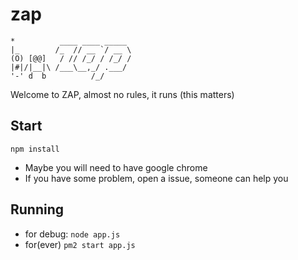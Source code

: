 # zap
```
*          ____ ____ _____ 
|_        /_  // __ `/ __ \
(O) [@@]   / // /_/ / /_/ /
|#|/|__|\ /___\__,_/ .___/  
'-' d  b          /_/  
```
Welcome to ZAP, almost no rules, it runs (this matters)
## Start
```
npm install
```
- Maybe you will need to have google chrome
- If you have some problem, open a issue, someone can help you
## Running
- for debug:
```node app.js```
- for(ever)
  ```pm2 start app.js```
